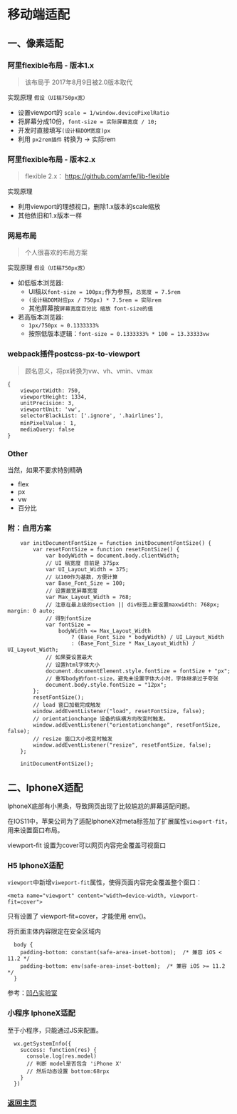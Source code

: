 # 移动端适配

## 一、像素适配

### 阿里flexible布局 - 版本1.x

> 该布局于 2017年8月9日被2.0版本取代

实现原理 `假设（UI稿750px宽）`
* 设置viewport的 `scale = 1/window.devicePixelRatio`
* 将屏幕分成10份，`font-size = 实际屏幕宽度 / 10;`
* 开发时直接填写`(设计稿DOM宽度)px`
* 利用 `px2rem插件` 转换为 ->  实际rem


### 阿里flexible布局 - 版本2.x

> flexible 2.x： https://github.com/amfe/lib-flexible

实现原理
* 利用viewport的理想视口，删除1.x版本的scale缩放
* 其他依旧和1.x版本一样

### 网易布局

> 个人很喜欢的布局方案

实现原理 `假设（UI稿750px宽）`
* 如低版本浏览器:
  * UI稿以`font-size = 100px;`作为参照，`总宽度 = 7.5rem`
  * `(设计稿DOM对应px / 750px) * 7.5rem = 实际rem`
  * 其他屏幕按`屏幕宽度百分比 缩放 font-size的值`
* 若高版本浏览器:
  * `1px/750px ≈ 0.1333333%`
  * 按照低版本逻辑：`font-size = 0.1333333% * 100 = 13.33333vw`


### webpack插件postcss-px-to-viewport

> 顾名思义，将px转换为vw、vh、vmin、vmax

```
{
    viewportWidth: 750,
    viewportHeight: 1334,
    unitPrecision: 3,
    viewportUnit: 'vw',
    selectorBlackList: ['.ignore', '.hairlines'],
    minPixelValue： 1,
    mediaQuery: false
}
```

### Other

当然，如果不要求特别精确

* flex
* px
* vw
* 百分比

### 附：自用方案

```
    var initDocumentFontSize = function initDocumentFontSize() {
        var resetFontSize = function resetFontSize() {
            var bodyWidth = document.body.clientWidth;
            // UI 稿宽度 目前是 375px
            var UI_Layout_Width = 375;
            // 以100作为基数，方便计算
            var Base_Font_Size = 100;
            // 设置最宽屏幕宽度
            var Max_Layout_Width = 768;
            // 注意在最上级的section || div标签上要设置maxwidth: 768px; margin: 0 auto;
            // 得到fontSize
            var fontSize =
                bodyWidth <= Max_Layout_Width
                    ? (Base_Font_Size * bodyWidth) / UI_Layout_Width
                    : (Base_Font_Size * Max_Layout_Width) / UI_Layout_Width;
            // 如果要设置最大
            // 设置html字体大小
            document.documentElement.style.fontSize = fontSize + "px";
            // 重写body的font-size，避免未设置字体大小时，字体继承过于夸张
            document.body.style.fontSize = "12px";
        };
        resetFontSize();
        // load 窗口加载完成触发
        window.addEventListener("load", resetFontSize, false);
        // orientationchange 设备的纵横方向改变时触发。
        window.addEventListener("orientationchange", resetFontSize, false);
        // resize 窗口大小改变时触发
        window.addEventListener("resize", resetFontSize, false);
    };

    initDocumentFontSize();
```

## 二、IphoneX适配

IphoneX底部有小黑条，导致网页出现了比较尴尬的屏幕适配问题。

在IOS11中，苹果公司为了适配IphoneX对meta标签加了扩展属性`viewport-fit`，用来设置窗口布局。

viewport-fit 设置为cover可以网页内容完全覆盖可视窗口

### H5 IphoneX适配


`viewport`中新增`viweport-fit`属性，使得页面内容完全覆盖整个窗口：

`<meta name="viewport" content="width=device-width, viewport-fit=cover">`

只有设置了 viewport-fit=cover，才能使用 env()。


将页面主体内容限定在安全区域内

```
  body {
    padding-bottom: constant(safe-area-inset-bottom);  /* 兼容 iOS < 11.2 */
    padding-bottom: env(safe-area-inset-bottom);  /* 兼容 iOS >= 11.2 */
  }
```

参考：[凹凸实验室](https://aotu.io/notes/2017/11/27/iphonex/?utm_source=tuicool&utm_medium=referral)


### 小程序 IphoneX适配

至于小程序，只能通过JS来配置。

```
  wx.getSystemInfo({
    success: function(res) {
      console.log(res.model)
      // 判断 model是否包含 'iPhone X'
      // 然后动态设置 bottom:68rpx
    }
  })
```

### [返回主页](/README.md)